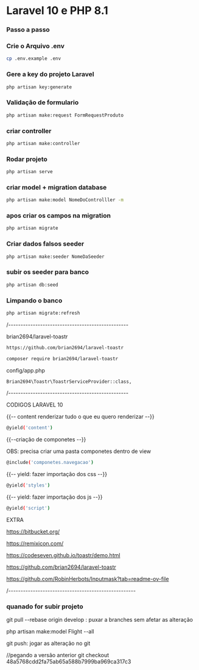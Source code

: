 
# Laravel 10 e PHP 8.1

### Passo a passo

### Crie o Arquivo .env

```sh
cp .env.example .env
```

### Gere a key do projeto Laravel

```sh
php artisan key:generate
```

### Validação de formulario
```sh
php artisan make:request FormRequestProduto
```

### criar controller

```sh
php artisan make:controller

```
### Rodar projeto

```sh
php artisan serve
```

### criar model + migration database

```sh
php artisan make:model NomeDoControlller -m
```

### apos criar os campos na migration
```sh
php artisan migrate
```

### Criar dados falsos seeder
```sh
php artisan make:seeder NomeDaSeeder
```

### subir os seeder para banco
```sh
php artisan db:seed
```


### Limpando o banco
```sh
php artisan migrate:refresh
 ```

/-------------------------------------------------

brian2694/laravel-toastr

```sh
https://github.com/brian2694/laravel-toastr
```

```sh
composer require brian2694/laravel-toastr
```

config/app.php

```sh
Brian2694\Toastr\ToastrServiceProvider::class,
```


/-------------------------------------------------


CODIGOS LARAVEL 10

 {{-- content renderizar tudo o que eu  quero renderizar --}}

 ```sh
 @yield('content')
``` 
 {{--criação de componetes --}}

 OBS: precisa criar uma pasta componetes dentro de view

 ```sh
 @include('componetes.navegacao')  
``` 
{{-- yield: fazer importação dos css --}}

```sh
@yield('styles') 
``` 
 {{-- yield: fazer importação dos js --}}
 
 ```sh
@yield('script') 
``` 

EXTRA

https://bitbucket.org/

https://remixicon.com/

https://codeseven.github.io/toastr/demo.html

https://github.com/brian2694/laravel-toastr

https://github.com/RobinHerbots/Inputmask?tab=readme-ov-file

/----------------------------------------------------

### quanado for subir projeto

git pull --rebase origin develop : puxar a branches sem afetar as alteração

php artisan make:model Flight --all

git push: jogar as alteração no git

//pegando a versão anterior git checkout 48a5768cdd2fa75ab65a588b7999ba969ca317c3